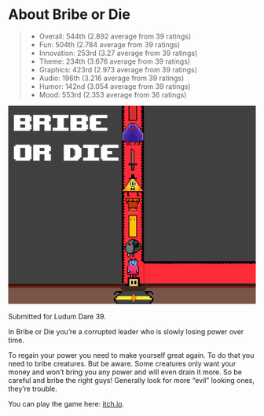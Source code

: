 # About Bribe or Die

> * Overall: 544th (2.892 average from 39 ratings)
> * Fun: 504th (2.784 average from 39 ratings)
> * Innovation: 253rd (3.27 average from 39 ratings)
> * Theme: 234th (3.676 average from 39 ratings)
> * Graphics: 423rd (2.973 average from 39 ratings)
> * Audio: 196th (3.216 average from 39 ratings)
> * Humor: 142nd (3.054 average from 39 ratings)
> * Mood: 553rd (2.353 average from 36 ratings)

![game screenshot](/static/images/bribeordie/game.png)

Submitted for Ludum Dare 39.

In Bribe or Die you’re a corrupted leader who is slowly losing power over time.

To regain your power you need to make yourself great again. To do that you need to bribe creatures. But be aware. Some creatures only want your money and won’t bring you any power and will even drain it more. So be careful and bribe the right guys! Generally look for more “evil” looking ones, they’re trouble.

You can play the game here: [itch.io](https://codemyst.itch.io/bribe-or-die).
